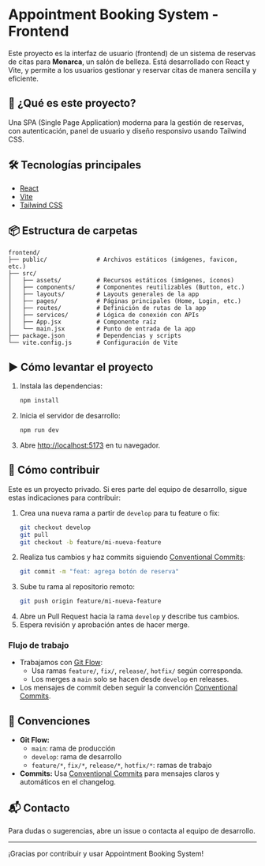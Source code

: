 # Appointment Booking System - Frontend

Este proyecto es la interfaz de usuario (frontend) de un sistema de reservas de citas para **Monarca**, un salón de belleza. Está desarrollado con React y Vite, y permite a los usuarios gestionar y reservar citas de manera sencilla y eficiente.

## 🚀 ¿Qué es este proyecto?

Una SPA (Single Page Application) moderna para la gestión de reservas, con autenticación, panel de usuario y diseño responsivo usando Tailwind CSS.

## 🛠️ Tecnologías principales
- [React](https://react.dev/)
- [Vite](https://vitejs.dev/)
- [Tailwind CSS](https://tailwindcss.com/)

## 📦 Estructura de carpetas

```
frontend/
├── public/              # Archivos estáticos (imágenes, favicon, etc.)
├── src/
│   ├── assets/          # Recursos estáticos (imágenes, íconos)
│   ├── components/      # Componentes reutilizables (Button, etc.)
│   ├── layouts/         # Layouts generales de la app
│   ├── pages/           # Páginas principales (Home, Login, etc.)
│   ├── routes/          # Definición de rutas de la app
│   ├── services/        # Lógica de conexión con APIs
│   ├── App.jsx          # Componente raíz
│   └── main.jsx         # Punto de entrada de la app
├── package.json         # Dependencias y scripts
└── vite.config.js       # Configuración de Vite
```

## ▶️ Cómo levantar el proyecto

1. Instala las dependencias:
   ```bash
   npm install
   ```
2. Inicia el servidor de desarrollo:
   ```bash
   npm run dev
   ```
3. Abre [http://localhost:5173](http://localhost:5173) en tu navegador.

## 🤝 Cómo contribuir

Este es un proyecto privado. Si eres parte del equipo de desarrollo, sigue estas indicaciones para contribuir:

1. Crea una nueva rama a partir de `develop` para tu feature o fix:
   ```bash
   git checkout develop
   git pull
   git checkout -b feature/mi-nueva-feature
   ```
2. Realiza tus cambios y haz commits siguiendo [Conventional Commits](https://www.conventionalcommits.org/es/v1.0.0/):
   ```bash
   git commit -m "feat: agrega botón de reserva"
   ```
3. Sube tu rama al repositorio remoto:
   ```bash
   git push origin feature/mi-nueva-feature
   ```
4. Abre un Pull Request hacia la rama `develop` y describe tus cambios.
5. Espera revisión y aprobación antes de hacer merge.

### Flujo de trabajo
- Trabajamos con [Git Flow](https://nvie.com/posts/a-successful-git-branching-model/):
  - Usa ramas `feature/`, `fix/`, `release/`, `hotfix/` según corresponda.
  - Los merges a `main` solo se hacen desde `develop` en releases.
- Los mensajes de commit deben seguir la convención [Conventional Commits](https://www.conventionalcommits.org/es/v1.0.0/).

## 📄 Convenciones

- **Git Flow:**
  - `main`: rama de producción
  - `develop`: rama de desarrollo
  - `feature/*`, `fix/*`, `release/*`, `hotfix/*`: ramas de trabajo
- **Commits:** Usa [Conventional Commits](https://www.conventionalcommits.org/es/v1.0.0/) para mensajes claros y automáticos en el changelog.

## 📬 Contacto

Para dudas o sugerencias, abre un issue o contacta al equipo de desarrollo.

---

¡Gracias por contribuir y usar Appointment Booking System!
